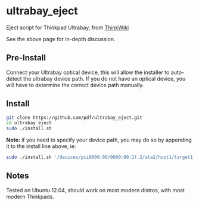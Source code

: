 ultrabay_eject
==============

Eject script for Thinkpad Ultrabay, from [ThinkWiki](http://www.thinkwiki.org/wiki/How_to_hotswap_Ultrabay_devices)

See the above page for in-depth discussion.

Pre-Install
-----------
Connect your Ultrabay optical device, this will allow the installer to 
auto-detect the ultrabay device path.  If you do not have an optical device,
you will have to determine the correct device path manually.

Install
-------
```bash
git clone https://github.com/pdf/ultrabay_eject.git
cd ultrabay_eject
sudo ./install.sh
```

__Note:__ if you need to specify your device path, you may do so by appending 
it to the install line above, ie:
```bash
sudo ./install.sh '/devices/pci0000:00/0000:00:1f.2/ata2/host1/target1:0:0/1:0:0:0'
```

Notes
-----
Tested on Ubuntu 12.04, should work on most modern distros, with most modern 
Thinkpads.
